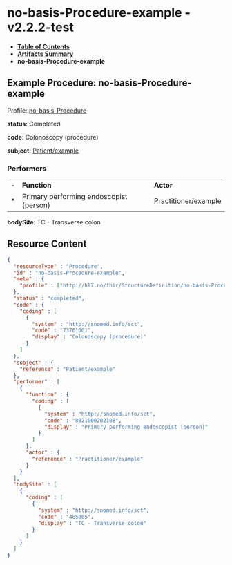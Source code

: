 # no-basis-Procedure-example - v2.2.2-test

* [**Table of Contents**](toc.md)
* [**Artifacts Summary**](artifacts.md)
* **no-basis-Procedure-example**

## Example Procedure: no-basis-Procedure-example

Profile: [no-basis-Procedure](StructureDefinition-no-basis-Procedure.md)

**status**: Completed

**code**: Colonoscopy (procedure)

**subject**: [Patient/example](Patient/example)

### Performers

| | | |
| :--- | :--- | :--- |
| - | **Function** | **Actor** |
| * | Primary performing endoscopist (person) | [Practitioner/example](Practitioner/example) |

**bodySite**: TC - Transverse colon



## Resource Content

```json
{
  "resourceType" : "Procedure",
  "id" : "no-basis-Procedure-example",
  "meta" : {
    "profile" : ["http://hl7.no/fhir/StructureDefinition/no-basis-Procedure"]
  },
  "status" : "completed",
  "code" : {
    "coding" : [
      {
        "system" : "http://snomed.info/sct",
        "code" : "73761001",
        "display" : "Colonoscopy (procedure)"
      }
    ]
  },
  "subject" : {
    "reference" : "Patient/example"
  },
  "performer" : [
    {
      "function" : {
        "coding" : [
          {
            "system" : "http://snomed.info/sct",
            "code" : "8921000202108",
            "display" : "Primary performing endoscopist (person)"
          }
        ]
      },
      "actor" : {
        "reference" : "Practitioner/example"
      }
    }
  ],
  "bodySite" : [
    {
      "coding" : [
        {
          "system" : "http://snomed.info/sct",
          "code" : "485005",
          "display" : "TC - Transverse colon"
        }
      ]
    }
  ]
}

```
